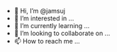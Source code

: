 - 👋 Hi, I’m @jamsuj
- 👀 I’m interested in ...
- 🌱 I’m currently learning ...
- 💞️ I’m looking to collaborate on ...
- 📫 How to reach me ...

<!---
jamsuj/jamsuj is a ✨ special ✨ repository because its `README.md` (this file) appears on your GitHub profile.
You can click the Preview link to take a look at your changes.
--->
